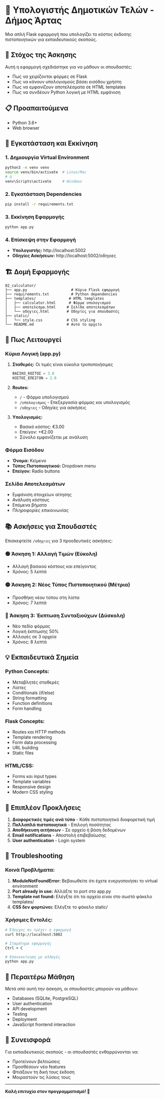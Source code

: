 # 🧮 Υπολογιστής Δημοτικών Τελών - Δήμος Άρτας

Μια απλή Flask εφαρμογή που υπολογίζει το κόστος έκδοσης πιστοποιητικών για εκπαιδευτικούς σκοπούς.

## 🎯 Στόχος της Άσκησης

Αυτή η εφαρμογή σχεδιάστηκε για να μάθουν οι σπουδαστές:
- Πως να χειρίζονται φόρμες σε Flask
- Πως να κάνουν υπολογισμούς βάσει εισόδου χρήστη
- Πως να εμφανίζουν αποτελέσματα σε HTML templates
- Πως να συνδέουν Python λογική με HTML εμφάνιση

## 📋 Προαπαιτούμενα

- Python 3.6+
- Web browser

## 🚀 Εγκατάσταση και Εκκίνηση

### 1. Δημιουργία Virtual Environment
```bash
python3 -m venv venv
source venv/bin/activate  # Linux/Mac
# ή
venv\Scripts\activate     # Windows
```

### 2. Εγκατάσταση Dependencies
```bash
pip install -r requirements.txt
```

### 3. Εκκίνηση Εφαρμογής
```bash
python app.py
```

### 4. Επίσκεψη στην Εφαρμογή
- **Υπολογιστής:** http://localhost:5002
- **Οδηγίες Ασκήσεων:** http://localhost:5002/οδηγιες

## 🏗️ Δομή Εφαρμογής

```
02_calculator/
├── app.py                    # Κύρια Flask εφαρμογή
├── requirements.txt          # Python dependencies
├── templates/               # HTML templates
│   ├── calculator.html      # Φόρμα υπολογισμού
│   ├── αποτελεσμα.html     # Σελίδα αποτελεσμάτων
│   └── οδηγιες.html        # Οδηγίες για σπουδαστές
├── static/
│   └── style.css           # CSS styling
└── README.md               # Αυτό το αρχείο
```

## 🔧 Πως Λειτουργεί

### Κύρια Λογική (app.py)

1. **Σταθερές:** Οι τιμές είναι εύκολα τροποποιήσιμες
   ```python
   ΒΑΣΙΚΟ_ΚΟΣΤΟΣ = 3.0
   ΚΟΣΤΟΣ_ΕΠΕΙΓΟΝ = 2.0
   ```

2. **Routes:**
   - `/` - Φόρμα υπολογισμού
   - `/υπολογισμος` - Επεξεργασία φόρμας και υπολογισμός
   - `/οδηγιες` - Οδηγίες για ασκήσεις

3. **Υπολογισμός:**
   - Βασικό κόστος: €3.00
   - Επείγον: +€2.00
   - Σύνολο εμφανίζεται με ανάλυση

### Φόρμα Εισόδου

- **Όνομα:** Κείμενο
- **Τύπος Πιστοποιητικού:** Dropdown menu
- **Επείγον:** Radio buttons

### Σελίδα Αποτελεσμάτων

- Εμφάνιση στοιχείων αίτησης
- Ανάλυση κόστους
- Επόμενα βήματα
- Πληροφορίες επικοινωνίας

## 📚 Ασκήσεις για Σπουδαστές

Επισκεφτείτε `/οδηγιες` για 3 προοδευτικές ασκήσεις:

### 🟢 Άσκηση 1: Αλλαγή Τιμών (Εύκολη)
- Αλλαγή βασικού κόστους και επείγοντος
- Χρόνος: 5 λεπτά

### 🟡 Άσκηση 2: Νέος Τύπος Πιστοποιητικού (Μέτρια)
- Προσθήκη νέου τύπου στη λίστα
- Χρόνος: 7 λεπτά

### 🔴 Άσκηση 3: Έκπτωση Συνταξιούχων (Δύσκολη)
- Νέο πεδίο φόρμας
- Λογική έκπτωσης 50%
- Αλλαγές σε 3 αρχεία
- Χρόνος: 8 λεπτά

## 💡 Εκπαιδευτικά Σημεία

### Python Concepts:
- Μεταβλητές σταθερές
- Λίστες
- Conditionals (if/else)
- String formatting
- Function definitions
- Form handling

### Flask Concepts:
- Routes και HTTP methods
- Template rendering
- Form data processing
- URL building
- Static files

### HTML/CSS:
- Forms και input types
- Template variables
- Responsive design
- Modern CSS styling

## 🚀 Επιπλέον Προκλήσεις

1. **Διαφορετικές τιμές ανά τύπο** - Κάθε πιστοποιητικό διαφορετική τιμή
2. **Πολλαπλά πιστοποιητικά** - Επιλογή ποσότητας
3. **Αποθήκευση αιτήσεων** - Σε αρχείο ή βάση δεδομένων
4. **Email notifications** - Αποστολή επιβεβαίωσης
5. **User authentication** - Login system

## 🐛 Troubleshooting

### Κοινά Προβλήματα:

1. **ModuleNotFoundError:** Βεβαιωθείτε ότι έχετε ενεργοποιήσει το virtual environment
2. **Port already in use:** Αλλάξτε το port στο app.py
3. **Template not found:** Ελέγξτε ότι τα αρχεία είναι στο σωστό φάκελο templates/
4. **CSS δεν φορτώνει:** Ελέγξτε το φάκελο static/

### Χρήσιμες Εντολές:

```bash
# Έλεγχος αν τρέχει η εφαρμογή
curl http://localhost:5002

# Σταμάτημα εφαρμογής
Ctrl + C

# Επανεκκίνηση με αλλαγές
python app.py
```

## 📖 Περαιτέρω Μάθηση

Μετά από αυτή την άσκηση, οι σπουδαστές μπορούν να μάθουν:
- Databases (SQLite, PostgreSQL)
- User authentication
- API development
- Testing
- Deployment
- JavaScript frontend interaction

## 🤝 Συνεισφορά

Για εκπαιδευτικούς σκοπούς - οι σπουδαστές ενθαρρύνονται να:
- Προτείνουν βελτιώσεις
- Προσθέσουν νέα features
- Φτιάξουν τη δική τους έκδοση
- Μοιραστούν τις λύσεις τους

---

**Καλή επιτυχία στον προγραμματισμό! 🚀** 